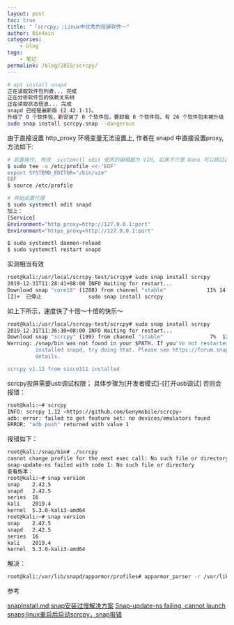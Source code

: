 ```yaml
---
layout: post
toc: true
title: "「scrcpy」:Linux中优秀的投屏软件～"
author: Bin4xin
categories:
    - blog
tags:
    - 笔记
permalink: /blog/2019/scrcpy/
---
```


```bash
# apt install snapd
正在读取软件包列表... 完成
正在分析软件包的依赖关系树       
正在读取状态信息... 完成       
snapd 已经是最新版 (2.42.1-1)。
升级了 0 个软件包，新安装了 0 个软件包，要卸载 0 个软件包，有 26 个软件包未被升级
sudo snap install scrcpy.snap --dangerous
```

由于直接设置 http_proxy 环境变量无法设置上, 作者在 snapd 中直接设置proxy, 方法如下:
```bash
# 前置操作, 修改  systemctl edit 使用的编辑器为 VIM, 如果不介意 Nano 可以跳过这一步
$ sudo tee -a /etc/profile <<-'EOF' 
export SYSTEMD_EDITOR="/bin/vim"
EOF
$ source /etc/profile

# 开始设置代理
$ sudo systemctl edit snapd
加上：
[Service]
Environment="http_proxy=http://127.0.0.1:port"
Environment="https_proxy=http://127.0.0.1:port"
```
```bash
$ sudo systemctl daemon-reload
$ sudo systemctl restart snapd
```
实测相当有效
```bash
root@kali:/usr/local/scrcpy-test/scrcpy# sudo snap install scrcpy
2019-12-31T11:28:41+08:00 INFO Waiting for restart...
Download snap "core18" (1288) from channel "stable"             11% 14.7kB/s 57.7m^C^C^Z
[2]+  已停止               sudo snap install scrcpy
```
如上下所示，速度快了十倍～十倍的快乐～
```bash
root@kali:/usr/local/scrcpy-test/scrcpy# sudo snap install scrcpy
2019-12-31T11:36:30+08:00 INFO Waiting for restart...
Download snap "scrcpy" (199) from channel "stable"               7%  129kB/s 9m51s
Warning: /snap/bin was not found in your $PATH. If you've not restarted your session since you
         installed snapd, try doing that. Please see https://forum.snapcraft.io/t/9469 for more
         details.

scrcpy v1.12 from sisco311 installed
```
scrcpy投屏需要usb调试权限；
具体步骤为[开发者模式]-[打开usb调试]
否则会报错：
```bash
root@kali:~# scrcpy
INFO: scrcpy 1.12 <https://github.com/Genymobile/scrcpy>
adb: error: failed to get feature set: no devices/emulators found
ERROR: "adb push" returned with value 1
```



报错如下：
```bash
root@kali:/snap/bin# ./scrcpy
cannot change profile for the next exec call: No such file or directory
snap-update-ns failed with code 1: No such file or directory
查看版本：
root@kali:~# snap version
snap    2.42.5
snapd   2.42.5
series  16
kali    2019.4
kernel  5.3.0-kali3-amd64
root@kali:~# snap version
snap    2.42.5
snapd   2.42.5
series  16
kali    2019.4
kernel  5.3.0-kali3-amd64
```
解决：
```bash
root@kali:/var/lib/snapd/apparmor/profiles# apparmor_parser -r /var/lib/snapd/apparmor/profiles/
```



参考<br>

<a href="https://kuricat.com/gist/snap-install-too-slow-zmbjy">
snapInstall.md;snap安装过慢解决方案</a>

<a href="https://forum.snapcraft.io/t/snap-update-ns-failing-cannot-launch-snaps/11956">
Snap-update-ns failing, cannot launch snaps;linux重启后启动scrcpy，snap报错</a>